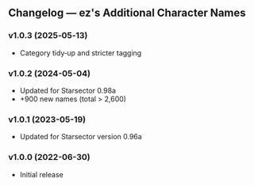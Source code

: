 ## Changelog — ez's Additional Character Names
### v1.0.3 (2025‑05‑13)
- Category tidy‑up and stricter tagging
### v1.0.2 (2024-05-04)
- Updated for Starsector 0.98a
- +900 new names (total > 2,600)
### v1.0.1 (2023-05-19)
- Updated for Starsector version 0.96a
### v1.0.0 (2022-06-30)
- Initial release
